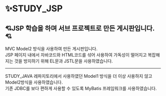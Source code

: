 # ✨STUDY_JSP

💘JSP 학습을 하며 서브 프로젝트로 만든 게시판입니다. 💘<br>
-------------------------------------------------------------------------

MVC Model2 방식을 사용하여 만든 게시판입니다.<br>
JSP 페이지 내에서 자바코드와 HTML코드를 섞어 사용하여 가독성이 떨어지고 복잡해지는 것을 방지하기 위해 EL문과 JSTL문을 사용하였습니다.  <br>

--------------------------------------------------------------------------
STUDY_JAVA 레파지토리에서 사용하였던 Model1 방식을 더 이상 사용하지 않고 Model2방식을 사용하였습니다. <br>
기존 JDBC를 보다 편하게 사용할 수 있도록 MyBatis 프레임워크를 사용하였습니다.
